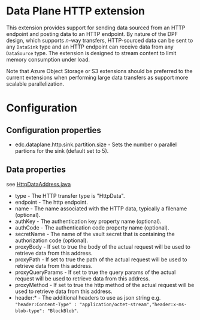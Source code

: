 # Data Plane HTTP extension

This extension provides support for sending data sourced from an HTTP endpoint and posting data to an HTTP endpoint. By
nature of the DPF design, which supports _n_-way transfers, HTTP-sourced data can be sent to any `DataSink` type and an
HTTP endpoint can receive data from any `DataSource` type. The extension is designed to stream content to limit memory
consumption under load.

Note that Azure Object Storage or S3 extensions should be preferred to the current extensions when performing large data
transfers as support more scalable parallelization.

# Configuration

## Configuration properties

* edc.dataplane.http.sink.partition.size - Sets the number o parallel partions for the sink (default set to 5).

## Data properties

see [HttpDataAddress.java](../../../spi/core-spi/src/main/java/org/eclipse/dataspaceconnector/spi/types/domain/HttpDataAddress.java)

* type - The HTTP transfer type is "HttpData".
* endpoint - The http endpoint.
* name - The name associated with the HTTP data, typically a filename (optional).
* authKey - The authentication key property name (optional).
* authCode - The authentication code property name (optional).
* secretName - The name of the vault secret that is containing the authorization code (optional).
* proxyBody - If set to true the body of the actual request will be used to retrieve data from this address.
* proxyPath - If set to true the path of the actual request will be used to retrieve data from this address.
* proxyQueryParams - If set to true the query params of the actual request will be used to retrieve data from this address.
* proxyMethod - If set to true the http method of the actual request will be used to retrieve data from this address.
* header:* - The additional headers to use as json string e.g. ```"header:Content-Type" : "application/octet-stream","header:x-ms-blob-type": "BlockBlob"```.